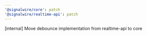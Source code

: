 ```yaml
---
'@signalwire/core': patch
'@signalwire/realtime-api': patch
---
```


[internal] Move debounce implementation from realtime-api to core
